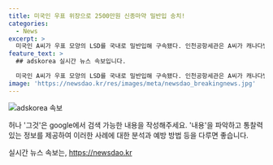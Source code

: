 ```yaml
---
title: 미국인 우표 위장으로 2500만원 신종마약 밀반입 송치!
categories:
  - News
excerpt: >
  미국인 A씨가 우표 모양의 LSD를 국내로 밀반입해 구속됐다. 인천공항세관은 A씨가 캐나다발 특송화물에 LSD 100장을 은닉한 것을 발견하고 긴급체포했다. 조사 결과 A씨는 1월부터 3차례에 걸쳐 2500만원 상당의 LSD 252.5장을 반입했으며, 이를 책 사이에 우표 형태로 숨겼다. A씨는 마약류관리법 위반 혐의로 검찰에 송치됐다.
feature_text: >
  ## adskorea 실시간 뉴스 속보입니다.

  미국인 A씨가 우표 모양의 LSD를 국내로 밀반입해 구속됐다. 인천공항세관은 A씨가 캐나다발 특송화물에 LSD 100장을 은닉한 것을 발견하고 긴급체포했다. 조사 결과 A씨는 1월부터 3차례에 걸쳐 2500만원 상당의 LSD 252.5장을 반입했으며, 이를 책 사이에 우표 형태로 숨겼다. A씨는 마약류관리법 위반 혐의로 검찰에 송치됐다.
image: 'https://newsdao.kr/res/images/meta/newsdao_breakingnews.jpg'
---
```


<p><img src="https://newsdao.kr/res/images/meta/newsdao_breakingnews.jpg" alt="adskorea 속보" /></p>

<p>허나 '그것'은 google에서 검색 가능한 내용을 작성해주세요. '내용'을 파악하고 통찰력 있는 정보를 제공하여 이러한 사례에 대한 분석과 예방 방법 등을 다루면 좋습니다. </p>
실시간 뉴스 속보는, <a href="https://newsdao.kr" rel="dofollow">https://newsdao.kr</a>


